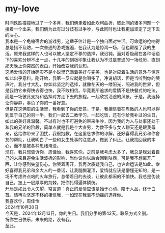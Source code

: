 # my-love

时间跌跌撞撞地过了一个多月，我们俩走着如此坎坷曲折，彼此间的诸多问题一个接着一个出来，我们俩为此有过分歧有过争吵，与此同时也让我更加坚定了走下去的决心。  
    我本是一个龟缩宿舍的游戏男，这辈子估计是一个独自面对生活。可命运的枪响得总是措不及防，一次普通的游戏邂逅，在我认为是惊鸿一场，但也颠覆了我的生活。原来我这样的人也可以被人坚定不移的选择，我迟钝，面对着隐藏在各种话语下的喜欢分辨不出一点，十几年的刻板印象让我认为不过是普通的一场经历，直到那天晚上你突然的表白，开始改变我的认知。  
   这场爱情的开始确实不是小说里充满着美好与完美，也是对应着生活的意外与惊喜如此出乎意料。刚开始，我第一反应就是你喝多了，净说胡话，但是当听到你的哭声时，我分寸大乱，你如此坚定的选择，就像冬天的一缕阳光，照进我的世界，但是我怕它来得快去得也快，我不敢相信。毕竟我所追求的爱情不是快餐式的吃法，而是一场彼此支持和选择对方走下去的旅程，一起欣赏沿途的风景。于是，我选择让你静静，辜负了你的一番好意。  
     但是在这俩周的生活里，我看到了你的爱意。于是，我相信着在卑微的人也可以得到属于自己的另一半，我们一起去二教学习，一起吃饭，还有你给我补过的生日，如此的美好且温馨。不过有时也不可避免的带来争吵，因为我的为人与处事还处于和我的兄弟的阶段，简单点就是我是个大直男，为数不多与女人聊天还是跟我母亲，这给你带来了困扰，我很抱歉，在这里恳求你的谅解。还好喜得我兄弟和你舍友的帮助，让我明白了一些和女生处事的注意点，做到了纠正。让我找回我的本心，而不是被各种思绪淹没。  
   现在，我只想告诉你，周佳怡，我喜欢你。之前是我考虑太多了，我总是规划着自己的未来且避免生活波折的影响，当你说你以后会回到陕西，可是我不想离开广西，让你感到失望伤心。你哭着离开，我再次质疑我自己，也许命运该是如此。幸好喜得我兄弟和余大人的一番话，让我醍醐灌顶，爱情就应该是懵懂无知的，是一场不考虑终点站的火车旅行，总带着目的去谈，让彼此都闹的不愉快。我总是伪装自己，披上一层厚厚的荆棘，把你扎得遍体鳞伤。  
      开局是如此令人失望，常言道：真正的爱情应该是始于心动，陷于人品，终于白首。请再次坚定不移的相信我，一如现在我毫不动摇的选择你。  
      我喜欢你，周佳怡  
      2024年10月20日  
今天是，2024年12月13日，你的生日。我们分手的第42天。联系方式全删。  
      祝你生日快乐，未来的路，没有我。  
      至此。
